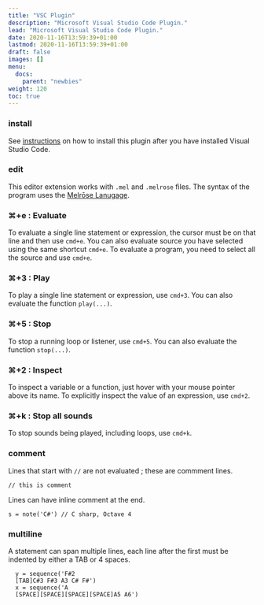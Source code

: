 ```yaml
---
title: "VSC Plugin"
description: "Microsoft Visual Studio Code Plugin."
lead: "Microsoft Visual Studio Code Plugin."
date: 2020-11-16T13:59:39+01:00
lastmod: 2020-11-16T13:59:39+01:00
draft: false
images: []
menu:
  docs:
    parent: "newbies"
weight: 120
toc: true
---
```


### install

See [instructions](https://marketplace.visualstudio.com/items?itemName=EMicklei.melrose-for-vscode) on how to install this plugin after you have installed Visual Studio Code.

### edit

This editor extension works with `.mel` and `.melrose` files.
The syntax of the program uses the [Melrōse Lanugage](/docs/reference/dsl/).

### ⌘+e : Evaluate

To evaluate a single line statement or expression, the cursor must be on that line and then use `cmd+e`.
You can also evaluate source you have selected using the same shortcut `cmd+e`.
To evaluate a program, you need to select all the source and use `cmd+e`.

### ⌘+3 : Play

To play a single line statement or expression, use `cmd+3`.
You can also evaluate the function `play(...)`.

### ⌘+5 : Stop

To stop a running loop or listener, use `cmd+5`.
You can also evaluate the function `stop(...)`.

### ⌘+2 : Inspect

To inspect a variable or a function, just hover with your mouse pointer above its name.
To explicitly inspect the value of an expression, use `cmd+2`.

### ⌘+k : Stop all sounds

To stop sounds being played, including loops, use `cmd+k`.

### comment

Lines that start with `//` are not evaluated ; these are commment lines.

	// this is comment

Lines can have inline comment at the end.

	s = note('C#') // C sharp, Octave 4

### multiline

A statement can span multiple lines, each line after the first must be indented by either a TAB or 4 spaces.

	  y = sequence('F#2 
	  [TAB]C#3 F#3 A3 C# F#')
	  x = sequence('A 
	  [SPACE][SPACE][SPACE][SPACE]A5 A6')